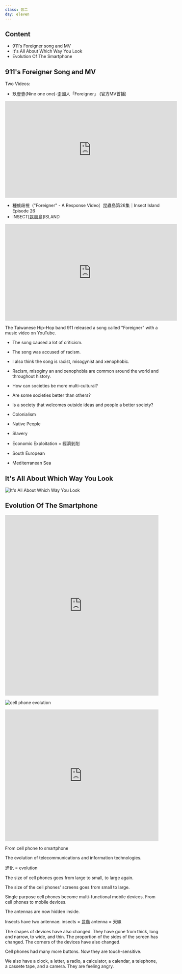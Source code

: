 ```yaml
---
class: 普二
day: eleven
---
```


## Content

- 911's Foreigner song and MV
- It's All About Which Way You Look
- Evolution Of The Smartphone

## 911's Foreigner Song and MV

Two Videos:

- 玖壹壹(Nine one one)-歪國人「Foreigner」 (官方MV首播)

<iframe width="560" height="315" src="https://www.youtube.com/embed/kkc797WQfs0" frameborder="0" allowfullscreen></iframe>

- 種族歧視（"Foreigner" - A Response Video）昆蟲島第26集｜Insect Island Episode 26
- INSECT[昆蟲島]ISLAND

<iframe width="560" height="315" src="https://www.youtube.com/embed/Xx2e2Xc49Pc" frameborder="0" allowfullscreen></iframe>

The Taiwanese Hip-Hop band 911 released a song called "Foreigner" with a music video on YouTube.

- The song caused a lot of criticism.
- The song was accused of racism.
- I also think the song is racist, misogynist and xenophobic.

- Racism, misoginy an and xenophobia are common around the world and throughout history.
- How can societies be more multi-cultural?
- Are some societies better than others?
- Is a society that welcomes outside ideas and people a better society?

- Colonialism
- Native People
- Slavery

- Economic Exploitation = 經濟剝削

- South European
- Mediterranean Sea


## It's All About Which Way You Look

![It's All About Which Way You Look](http://blogs.canisius.edu/wp-content/uploads/sites/20/2015/04/tumblr_n6pd5iI8S31tt8fomo1_1280.gif)

## Evolution Of The Smartphone

<iframe src="https://www.facebook.com/plugins/post.php?href=https%3A%2F%2Fwww.facebook.com%2FTICbeat%2Fposts%2F1625888647733096%3A0&width=500" width="500" height="588" style="border:none;overflow:hidden" scrolling="no" frameborder="0" allowTransparency="true"></iframe>

![cell phone evolution](https://media.giphy.com/media/xT1XGD2yLnNZcp5BUQ/giphy.gif)

<iframe src="https://www.facebook.com/plugins/post.php?href=https%3A%2F%2Fwww.facebook.com%2Fpurpleclvr%2Fposts%2F1458902074214721%3A0&width=500" width="500" height="429" style="border:none;overflow:hidden" scrolling="no" frameborder="0" allowTransparency="true"></iframe>

From cell phone to smartphone

The evolution of telecommunications and information technologies.

進化 = evolution

The size of cell phones goes from large to small, to large again.

The size of the cell phones' screens goes from small to large.

Single purpose cell phones become multi-functional mobile devices.
From cell phones to mobile devices.

The antennas are now hidden inside.

Insects have two antennae.
insects = 昆蟲
antenna = 天線

The shapes of devices have also changed.
They have gone from thick, long and narrow, to wide, and thin.
The proportion of the sides of the screen has changed.
The corners of the devices have also changed.


Cell phones had many more buttons.
Now they are touch-sensitive.

We also have a clock, a letter, a radio, a calculator, a calendar, a telephone, a cassete tape, and a camera.
They are feeling angry.





